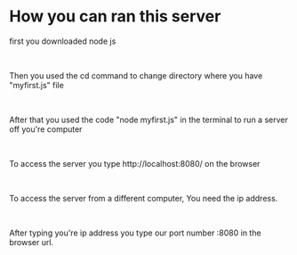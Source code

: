 <h1>How you can ran this server</h1>
<p>first you downloaded node js</p>
<br>
<p>Then you used the cd command to change directory where you have "myfirst.js" file </p>
<br>
<p>After that you used the code "node myfirst.js" in the terminal to run a server off you're computer</p>
<br>
<p>To access the server you type http://localhost:8080/ on the browser</p>
<br>
<p>To access the server from a different computer, You need the ip address.</p>
<br>
<p>After typing you're ip address you type our port number :8080 in the browser url.</p>           


